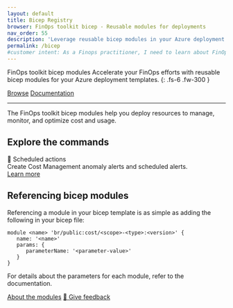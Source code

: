 ```yaml
---
layout: default
title: Bicep Registry
browser: FinOps toolkit bicep - Reusable modules for deployments
nav_order: 55
description: 'Leverage reusable bicep modules in your Azure deployment templates to accelerate your FinOps efforts.'
permalink: /bicep
#customer intent: As a Finops practitioner, I need to learn about FinOps hubs
---
```


<span class="fs-9 d-block mb-4">FinOps toolkit bicep modules</span>
Accelerate your FinOps efforts with reusable bicep modules for your Azure deployment templates.
{: .fs-6 .fw-300 }

<a class="btn btn-primary fs-5 mb-4 mb-md-0 mr-4" href="#deploy">Browse</a>
<a class="btn fs-5 mb-4 mb-md-0 mr-4" target="_blank" href="https://learn.microsoft.com/cloud-computing/finops/toolkit/bicep-registry/modules">Documentation</a>

---

The FinOps toolkit bicep modules help you deploy resources to manage, monitor, and optimize cost and usage.
<!--
<div id="whats-new" class="m-0 p-4" style="background-color:#edf; border:solid 1px #609;">
    <h3 class="m-0 mb-4">What's new in February 2025<span class="ftk-version">v0.8</span></h3>
    <p class="mt-2 mb-0">
        February introduced...
    </p>
    <p class="mt-2 mb-0"><a target="_blank" href="https://learn.microsoft.com/cloud-computing/finops/toolkit/changelog">See all changes</a></p>
</div>
-->
<a name="features"></a>

## Explore the commands

<div class="ftk-gallery">
    <div class="ftk-tile">
        <div>📨 Scheduled actions</div>
        <div>Create Cost Management anomaly alerts and scheduled alerts.</div>
        <a class="btn mb-4 mb-md-0 mr-4" target="_blank" href="https://learn.microsoft.com/cloud-computing/finops/toolkit/bicep-registry/scheduled-actions">Learn more</a>
    </div>
</div>
<a name="deploy"></a>
<a name="download"></a>
<a name="install"></a>
<a name="docs"></a>

## Referencing bicep modules

Referencing a module in your bicep template is as simple as adding the following in your bicep file:

```bicep
module <name> 'br/public:cost/<scope>-<type>:<version>' {
   name: '<name>'
   params: {
      parameterName: '<parameter-value>'
   }
}
```

For details about the parameters for each module, refer to the documentation.

<a class="btn mt-2 mb-4 mb-md-0 mr-4" target="_blank" href="https://learn.microsoft.com/cloud-computing/finops/toolkit/bicep-registry/modules">About the modules</a>
<a class="btn mb-4 mb-md-0 mr-4" target="_blank" href="https://portal.azure.com/#view/HubsExtension/InProductFeedbackBlade/extensionName/FinOpsToolkit/cesQuestion/How%20easy%20or%20hard%20is%20it%20to%20use%20FinOps%20toolkit%20bicep%20modules%3F/cvaQuestion/How%20valuable%20are%20FinOps%20toolkit%20bicep%20modules%3F/surveyId/FTK0.8/bladeName/Bicep/featureName/Marketing.Docs">💜 Give feedback</a>

<br>
